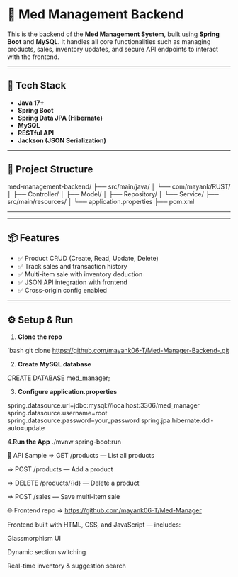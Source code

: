 # 💊 Med Management Backend

This is the backend of the **Med Management System**, built using **Spring Boot** and **MySQL**. It handles all core functionalities such as managing products, sales, inventory updates, and secure API endpoints to interact with the frontend.

---

## 🚀 Tech Stack

- **Java 17+**
- **Spring Boot**
- **Spring Data JPA (Hibernate)**
- **MySQL**
- **RESTful API**
- **Jackson (JSON Serialization)**

---

## 📁 Project Structure


med-management-backend/
├── src/main/java/
│ └── com/mayank/RUST/
│ ├── Controller/
│ ├── Model/
│ ├── Repository/
│ └── Service/
├── src/main/resources/
│ └── application.properties
├── pom.xml



---

---

## 📦 Features

- ✅ Product CRUD (Create, Read, Update, Delete)
- ✅ Track sales and transaction history
- ✅ Multi-item sale with inventory deduction
- ✅ JSON API integration with frontend
- ✅ Cross-origin config enabled

---

## ⚙️ Setup & Run

1. **Clone the repo**

`bash
git clone https://github.com/mayank06-T/Med-Manager-Backend-.git


2. **Create MySQL database**

CREATE DATABASE med_manager;

3. **Configure application.properties**

spring.datasource.url=jdbc:mysql://localhost:3306/med_manager
spring.datasource.username=root
spring.datasource.password=your_password
spring.jpa.hibernate.ddl-auto=update

4.**Run the App**
./mvnw spring-boot:run


📡 API Sample
=> GET /products — List all products

=> POST /products — Add a product

=> DELETE /products/{id} — Delete a product

=> POST /sales — Save multi-item sale

🌐 Frontend
repo => https://github.com/mayank06-T/Med-Manager

Frontend built with HTML, CSS, and JavaScript — includes:

Glassmorphism UI

Dynamic section switching

Real-time inventory & suggestion search


